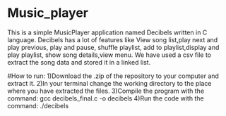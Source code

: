 # Music_player
This is a simple MusicPlayer application named Decibels written in C language.
Decibels has a lot of features like View song list,play next and play previous, play and pause, shuffle playlist, add to playlist,display and play  playlist, show song details,view menu.
We have used a csv file to extract the song data and stored it in a linked list.



#How to run:
1)Download the .zip of the repository to your computer and extract it.
2)In your terminal change the working directory to the place where you have extracted the files.
3)Compile the program with the command:
gcc decibels_final.c -o decibels
4)Run the code with the command:
./decibels
